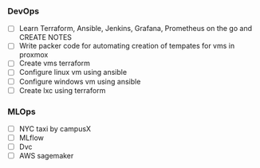 
### DevOps
- [ ] Learn Terraform, Ansible, Jenkins, Grafana, Prometheus on the go and CREATE NOTES
- [ ] Write packer code for automating creation of tempates for vms in proxmox
- [ ] Create vms terraform
- [ ] Configure linux vm using ansible
- [ ] Configure windows vm using ansible
- [ ] Create lxc using terraform
### MLOps
- [ ] NYC taxi by campusX
- [ ] MLflow
- [ ] Dvc
- [ ] AWS sagemaker